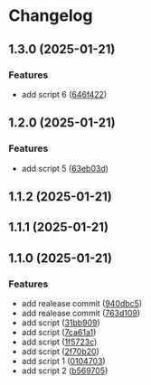# Changelog

## 1.3.0 (2025-01-21)

### Features

* add script 6 ([646f422](https://github.com/maikonalexandre/github-packages-example/commit/646f422a2c76bd33a5d3b9c50f8941e54ebec7bf))

## 1.2.0 (2025-01-21)

### Features

* add script 5 ([63eb03d](https://github.com/maikonalexandre/github-packages-example/commit/63eb03de0670882d0da0a30ba9ee8708e738cf42))

## 1.1.2 (2025-01-21)

## 1.1.1 (2025-01-21)

## 1.1.0 (2025-01-21)

### Features

* add realease commit ([940dbc5](https://github.com/maikonalexandre/github-packages-example/commit/940dbc5c99173f798059dc069f58aa2f59e565fe))
* add realease commit ([763d109](https://github.com/maikonalexandre/github-packages-example/commit/763d10980193f3d01be0c3a97d89eee4c3fd71ee))
* add script ([31bb909](https://github.com/maikonalexandre/github-packages-example/commit/31bb90936124abd87d161f2c03ec7d4efc36f5c8))
* add script ([7ca61a1](https://github.com/maikonalexandre/github-packages-example/commit/7ca61a1753c1c173717b1a1eaeecd3fe1b0d7c01))
* add script ([1f5723c](https://github.com/maikonalexandre/github-packages-example/commit/1f5723ca1cc51aa5d3d25cee23b5f0058a4bf789))
* add script ([2f70b20](https://github.com/maikonalexandre/github-packages-example/commit/2f70b20f0626692339d5fa788087bfe48401a032))
* add script 1 ([0104703](https://github.com/maikonalexandre/github-packages-example/commit/01047037e2e4933c36da594112a394402338cd40))
* add script 2 ([b569705](https://github.com/maikonalexandre/github-packages-example/commit/b569705109966c12b5c6e6ca43f982a5213397f5))
